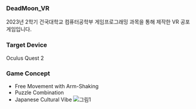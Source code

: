 ### DeadMoon_VR
2023년 2학기 건국대학교 컴퓨터공학부 게임프로그래밍 과목을 통해 제작한 VR 공포 게임입니다.

### Target Device
Oculus Quest 2

### Game Concept
- Free Movement with Arm-Shaking
- Puzzle Combination
- Japanese Cultural Vibe
![그림1](https://github.com/Youkwangchae/DeadMoon_VR/assets/64062195/7bc89a80-c763-478b-a337-3f4327348aa6)
